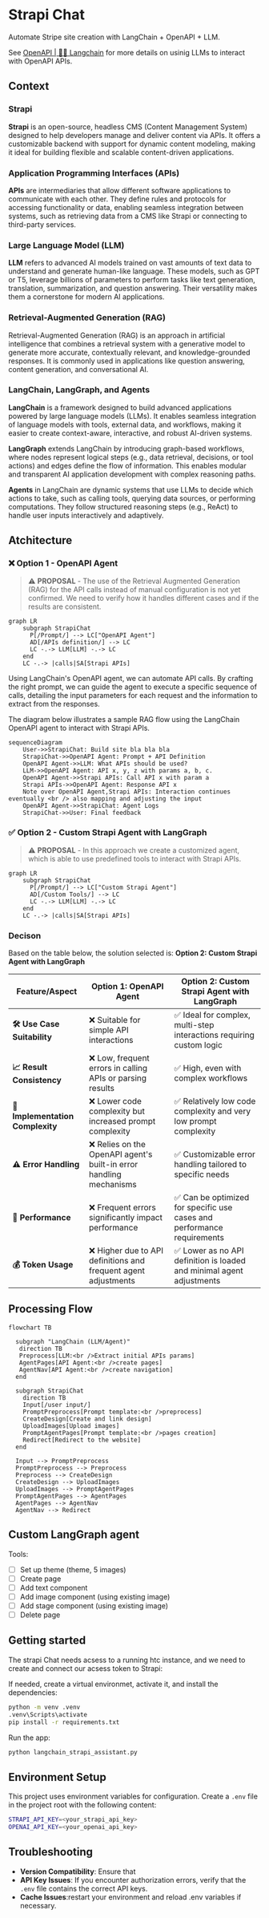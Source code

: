 # Strapi Chat

Automate Stripe site creation with LangChain + OpenAPI + LLM.

See [OpenAPI | 🦜️🔗 Langchain](https://python.langchain.com/docs/integrations/toolkits/openapi) for more details on usinig LLMs to interact with OpenAPI APIs.

## Context

### Strapi

**Strapi** is an open-source, headless CMS (Content Management System) designed to help developers manage and deliver content via APIs. It offers a customizable backend with support for dynamic content modeling, making it ideal for building flexible and scalable content-driven applications.

### Application Programming Interfaces (APIs)

**APIs** are intermediaries that allow different software applications to communicate with each other. They define rules and protocols for accessing functionality or data, enabling seamless integration between systems, such as retrieving data from a CMS like Strapi or connecting to third-party services.

### Large Language Model (LLM)

**LLM** refers to advanced AI models trained on vast amounts of text data to understand and generate human-like language. These models, such as GPT or T5, leverage billions of parameters to perform tasks like text generation, translation, summarization, and question answering. Their versatility makes them a cornerstone for modern AI applications.

### Retrieval-Augmented Generation (RAG)

Retrieval-Augmented Generation (RAG) is an approach in artificial intelligence that combines a retrieval system with a generative model to generate more accurate, contextually relevant, and knowledge-grounded responses. It is commonly used in applications like question answering, content generation, and conversational AI.

### LangChain, LangGraph, and Agents

**LangChain** is a framework designed to build advanced applications powered by large language models (LLMs). It enables seamless integration of language models with tools, external data, and workflows, making it easier to create context-aware, interactive, and robust AI-driven systems.

**LangGraph** extends LangChain by introducing graph-based workflows, where nodes represent logical steps (e.g., data retrieval, decisions, or tool actions) and edges define the flow of information. This enables modular and transparent AI application development with complex reasoning paths.

**Agents** in LangChain are dynamic systems that use LLMs to decide which actions to take, such as calling tools, querying data sources, or performing computations. They follow structured reasoning steps (e.g., ReAct) to handle user inputs interactively and adaptively.

## Atchitecture

### ❌ Option 1 - OpenAPI Agent

> ⚠️ **PROPOSAL** - The use of the Retrieval Augmented Generation (RAG) for the API calls instead of manual configuration is not yet confirmed. We need to verify how it handles different cases and if the results are consistent.

```mermaid
graph LR
    subgraph StrapiChat
      P[/Prompt/] --> LC["OpenAPI Agent"]
      AD[/APIs definition/] --> LC
      LC -.-> LLM[LLM] -.-> LC
    end
    LC -.-> |calls|SA[Strapi APIs]
```

Using LangChain's OpenAPI agent, we can automate API calls. By crafting the right prompt,
we can guide the agent to execute a specific sequence of calls, detailing the input parameters
for each request and the information to extract from the responses.

The diagram below illustrates a sample RAG flow using the LangChain OpenAPI agent to interact with Strapi APIs.

```mermaid
sequenceDiagram
    User->>StrapiChat: Build site bla bla bla
    StrapiChat->>OpenAPI Agent: Prompt + API Definition
    OpenAPI Agent->>LLM: What APIs should be used?
    LLM->>OpenAPI Agent: API x, y, z with params a, b, c.
    OpenAPI Agent->>Strapi APIs: Call API x with param a
    Strapi APIs->>OpenAPI Agent: Response API x
    Note over OpenAPI Agent,Strapi APIs: Interaction continues eventually <br /> also mapping and adjusting the input
    OpenAPI Agent->>StrapiChat: Agent Logs
    StrapiChat->>User: Final feedback
```

### ✅ Option 2 - Custom Strapi Agent with LangGraph

> ⚠️ **PROPOSAL** - In this approach we create a customized agent, which is able to use predefined tools to interact with Strapi APIs.

```mermaid
graph LR
    subgraph StrapiChat
      P[/Prompt/] --> LC["Custom Strapi Agent"]
      AD[/Custom Tools/] --> LC
      LC -.-> LLM[LLM] -.-> LC
    end
    LC -.-> |calls|SA[Strapi APIs]
```

### Decison

Based on the table below, the solution selected is: **Option 2: Custom Strapi Agent with LangGraph**

| Feature/Aspect                  | Option 1: OpenAPI Agent                                                                 | Option 2: Custom Strapi Agent with LangGraph                                      |
|---------------------------------|----------------------------------------------------------------------------------------|-----------------------------------------------------------------------------------|
| **🛠️ Use Case Suitability**        | ❌ Suitable for simple API interactions                                                | ✅ Ideal for complex, multi-step interactions requiring custom logic               |
| **📈 Result Consistency**        | ❌ Low, frequent errors in calling APIs or parsing results                              | ✅ High, even with complex workflows                                               |
| **🧩 Implementation Complexity**   | ❌ Lower code complexity but increased prompt complexity                               | ✅ Relatively low code complexity and very low prompt complexity                   |
| **⚠️ Error Handling**              | ❌ Relies on the OpenAPI agent's built-in error handling mechanisms                     | ✅ Customizable error handling tailored to specific needs                          |
| **🚀 Performance**                 | ❌ Frequent errors significantly impact performance                                     | ✅ Can be optimized for specific use cases and performance requirements            |
| **💰 Token Usage**        | ❌ Higher due to API definitions and frequent agent adjustments                        | ✅ Lower as no API definition is loaded and minimal agent adjustments           |

## Processing Flow

```mermaid
flowchart TB
  
  subgraph "LangChain (LLM/Agent)"
   direction TB
   Preprocess[LLM:<br />Extract initial APIs params]
   AgentPages[API Agent:<br />create pages]
   AgentNav[API Agent:<br />create navigation]
  end

  subgraph StrapiChat
    direction TB
    Input[/user input/]
    PromptPreprocess[Prompt template:<br />preprocess]
    CreateDesign[Create and link design]
    UploadImages[Upload images]
    PromptAgentPages[Prompt template:<br />pages creation]
    Redirect[Redirect to the website]
  end

  Input --> PromptPreprocess
  PromptPreprocess --> Preprocess
  Preprocess --> CreateDesign
  CreateDesign --> UploadImages
  UploadImages --> PromptAgentPages
  PromptAgentPages --> AgentPages
  AgentPages --> AgentNav
  AgentNav --> Redirect
```

## Custom LangGraph agent

Tools:

- [ ] Set up theme (theme, 5 images)
- [ ] Create page
- [ ] Add text component
- [ ] Add image component (using existing image)
- [ ] Add stage component (using existing image)
- [ ] Delete page

## Getting started

The strapi Chat needs acsess to a running htc instance, and we need to create and connect our acsess token to Strapi:

If needed, create a virtual environmet, activate it, and install the dependencies:

```bash
python -m venv .venv
.venv\Scripts\activate
pip install -r requirements.txt
```

Run the app:

```bash
python langchain_strapi_assistant.py
```


## Environment Setup

This project uses environment variables for configuration. Create a `.env` file in the project root with the following content:

```bash
STRAPI_API_KEY=<your_strapi_api_key>
OPENAI_API_KEY=<your_openai_api_key>
```

## Troubleshooting

- **Version Compatibility**: Ensure that 
- **API Key Issues**: If you encounter authorization errors, verify that the `.env` file contains the correct API keys.
- **Cache Issues**:restart your environment and reload .env variables if necessary.